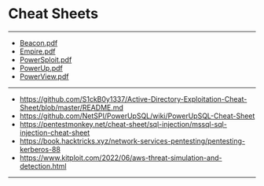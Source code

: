 # Cheat Sheets

<hr>

- [Beacon.pdf](Beacon.pdf)
- [Empire.pdf](Empire.pdf)
- [PowerSploit.pdf](PowerSploit.pdf)
- [PowerUp.pdf](PowerUp.pdf)
- [PowerView.pdf](PowerView.pdf)

<hr>

- https://github.com/S1ckB0y1337/Active-Directory-Exploitation-Cheat-Sheet/blob/master/README.md
- https://github.com/NetSPI/PowerUpSQL/wiki/PowerUpSQL-Cheat-Sheet
- https://pentestmonkey.net/cheat-sheet/sql-injection/mssql-sql-injection-cheat-sheet
- https://book.hacktricks.xyz/network-services-pentesting/pentesting-kerberos-88
- https://www.kitploit.com/2022/06/aws-threat-simulation-and-detection.html

<hr>